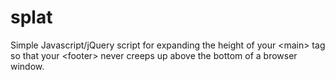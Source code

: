 splat
=====

Simple Javascript/jQuery script for expanding the height of your &lt;main> tag so that your &lt;footer> never creeps up above the bottom of a browser window.
